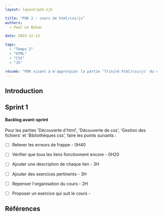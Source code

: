 ```yaml
---
layout: layout/pok.njk

title: "POK 2 : cours de html/css/js"
authors:
  - Paul Le Bihan

date: 2023-12-13

tags: 
  - "Temps 2"
  - "HTML"
  - "CSS"
  - "JS"

résumé: "POK visant à m'approrpier la partie 'Trinité html/css/js' du cours 'Web' de Monsieur Brucker en repensant et étoffant le cours."
---
```

<!-- 
- mettre la Backlog au retour du POK 
    + difficulté de chaque item ressenti
    + temps prévisionnel et temps réaliser
écrire le compte-rendu au fil de l'eau
-->

## Introduction

## Sprint 1

#### Backlog avant-sprint

Pour les parties 'Découverte d'html', 'Découverte de css', 'Gestion des fichiers' et 'Bibliothèques css', faire les points suivants : 
+ [ ] Relever les erreurs de frappe - 0H40
+ [ ] Vérifier que tous les liens fonctionnent encore - 0H20
+ [ ] Ajouter une description de chaque lien - 3H
+ [ ] Ajouter des exercices pertinents - 3H
+ [ ] Repenser l'organisation du cours - 2H
+ [ ] Proposer un exercice qui suit le cours - 


## Références